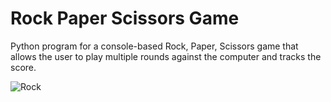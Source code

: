 # Rock Paper Scissors Game

Python program for a console-based Rock, Paper, Scissors game that allows the user to play multiple rounds against the computer and tracks the score.

![Rock](https://github.com/flesten-ali/Rock-Paper-Scissors-Game-/assets/126335000/06779902-6a96-4162-8723-e50bb80ccbb2)

